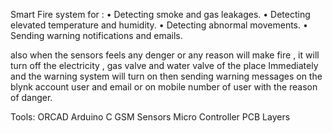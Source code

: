 Smart Fire system for :
• Detecting smoke and gas leakages.
• Detecting elevated temperature and humidity.
• Detecting abnormal movements.
• Sending warning notifications and emails.


also when the sensors feels any denger or any reason will make fire , it will turn off the electricity , gas valve and water valve of the place Immediately and the warning system will turn on then sending warning messages 
on the blynk account user and email or on mobile number of user with the reason of danger.


Tools:
ORCAD 
Arduino C 
GSM
Sensors 
Micro Controller 
PCB 
Layers



 
